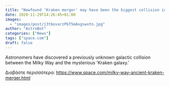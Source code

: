 ```yaml
---
title: "Newfound 'Kraken merger' may have been the biggest collision in Milky Way's history"
date: 2020-11-29T14:26:45+01:00
images:
  - "images/post/j3tbovarzPbT5mAxgswxtn.jpg"
author: "AstroBot"
categories: ["News"]
tags: ["space.com"]
draft: false
---
```


Astronomers have discovered a previously unknown galactic collision between the Milky Way and the mysterious 'Kraken galaxy.' 

Διαβάστε περισσότερα: https://www.space.com/milky-way-ancient-kraken-merger.html
